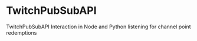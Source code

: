 # TwitchPubSubAPI
TwitchPubSubAPI Interaction in Node and Python listening for channel point redemptions
